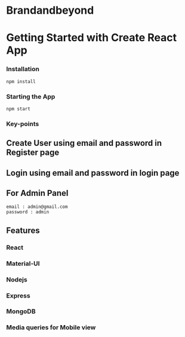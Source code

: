 # Brandandbeyond

# Getting Started with Create React App

### Installation

    npm install

### Starting the App

    npm start

### Key-points

## Create User using email and password in Register page
## Login using email and password in login page

## For Admin Panel 
    email : admin@gmail.com
    password : admin

## Features

### React
### Material-UI
### Nodejs
### Express
### MongoDB
### Media queries for Mobile view

